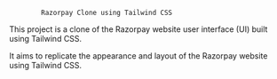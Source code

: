             Razorpay Clone using Tailwind CSS
This project is a clone of the Razorpay website user interface (UI) built using Tailwind CSS.

It aims to replicate the appearance and layout of the Razorpay website using Tailwind CSS.
